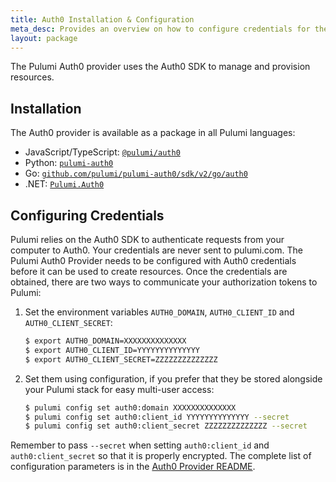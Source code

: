 ```yaml
---
title: Auth0 Installation & Configuration
meta_desc: Provides an overview on how to configure credentials for the Pulumi Auth0 Provider.
layout: package
---
```


The Pulumi Auth0 provider uses the Auth0 SDK to manage and provision resources.

## Installation

The Auth0 provider is available as a package in all Pulumi languages:

* JavaScript/TypeScript: [`@pulumi/auth0`](https://www.npmjs.com/package/@pulumi/auth0)
* Python: [`pulumi-auth0`](https://pypi.org/project/pulumi-auth0/)
* Go: [`github.com/pulumi/pulumi-auth0/sdk/v2/go/auth0`](https://github.com/pulumi/pulumi-auth0)
* .NET: [`Pulumi.Auth0`](https://www.nuget.org/packages/Pulumi.Auth0)

## Configuring Credentials

Pulumi relies on the Auth0 SDK to authenticate requests from your computer to Auth0. Your credentials are never sent
to pulumi.com. The Pulumi Auth0 Provider needs to be configured with Auth0 credentials
before it can be used to create resources. Once the credentials are obtained, there are two ways to communicate your authorization tokens to Pulumi:

1. Set the environment variables `AUTH0_DOMAIN`, `AUTH0_CLIENT_ID` and `AUTH0_CLIENT_SECRET`:

    ```bash
    $ export AUTH0_DOMAIN=XXXXXXXXXXXXXX
    $ export AUTH0_CLIENT_ID=YYYYYYYYYYYYYY
    $ export AUTH0_CLIENT_SECRET=ZZZZZZZZZZZZZZ
    ```

2. Set them using configuration, if you prefer that they be stored alongside your Pulumi stack for easy multi-user access:

    ```bash
    $ pulumi config set auth0:domain XXXXXXXXXXXXXX
    $ pulumi config set auth0:client_id YYYYYYYYYYYYYY --secret
    $ pulumi config set auth0:client_secret ZZZZZZZZZZZZZZ --secret
    ```

Remember to pass `--secret` when setting `auth0:client_id` and `auth0:client_secret` so that it is properly encrypted. The complete list of
configuration parameters is in the [Auth0 Provider README](https://github.com/pulumi/pulumi-auth0/blob/master/README.md).
